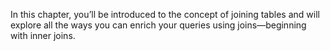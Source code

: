In this chapter, you’ll be introduced to the concept of joining tables and will explore all the ways you can enrich your queries using joins—beginning with inner joins.
